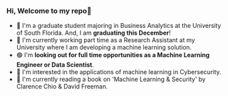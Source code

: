 ### Hi, Welcome to my repo👋

<!--
**veerak2/veerak2** is a ✨ _special_ ✨ repository because its `README.md` (this file) appears on your GitHub profile.
-->

- 🏫 I'm a graduate student majoring in Business Analytics at the University of South Florida. And, I am **graduating this December**! 
- 💼 I'm currently working part time as a Research Assistant at my University where I am developing a machine learning solution.
- 🟢 I'm **looking out for full time opportunities as a Machine Learning Engineer or Data Scientist**. 
- 👮 I'm interested in the applications of machine learning in Cybersecurity. 
- 📖 I'm currently reading a book on 'Machine Learning & Security' by Clarence Chio & David Freeman.

<!--
- 🔭 I’m currently working on ...
- 🌱 I’m currently learning ...
- 👯 I’m looking to collaborate on ...
- 🤔 I’m looking for help with ...
- 💬 Ask me about ...
- 📫 How to reach me: ...
- 😄 Pronouns: ...
- ⚡ Fun fact: ...
-->
